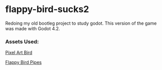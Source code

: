 # flappy-bird-sucks2
Redoing my old bootleg project to study godot. This version of the game was made with Godot 4.2.

### Assets Used:
[Pixel Art Bird](https://ma9ici4n.itch.io/pixel-art-bird-16x16?download)

[Flappy Bird Pipes](https://www.nicepng.com/ourpic/u2q8w7e6e6y3o0q8_flappy-bird-pipes-png-bottle/)
